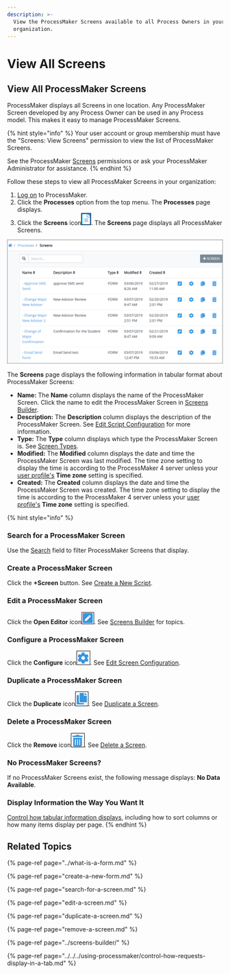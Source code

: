 ```yaml
---
description: >-
  View the ProcessMaker Screens available to all Process Owners in your
  organization.
---
```


# View All Screens

## View All ProcessMaker Screens <a id="view-all-scripts"></a>

ProcessMaker displays all Screens in one location. Any ProcessMaker Screen developed by any Process Owner can be used in any Process model. This makes it easy to manage ProcessMaker Screens.

{% hint style="info" %}
Your user account or group membership must have the "Screens: View Screens" permission to view the list of ProcessMaker Screens.

See the ProcessMaker [Screens](../../../processmaker-administration/permission-descriptions-for-users-and-groups.md#screens) permissions or ask your ProcessMaker Administrator for assistance.
{% endhint %}

Follow these steps to view all ProcessMaker Screens in your organization:

1. ​[Log on](https://processmaker.gitbook.io/processmaker-4-community/-LPblkrcFWowWJ6HZdhC/using-processmaker/log-in#log-in) to ProcessMaker.
2. Click the **Processes** option from the top menu. The **Processes** page displays.
3. Click the **Screens** icon![](../../../.gitbook/assets/screens-icon-processes.png). The **Screens** page displays all ProcessMaker Screens.

![&quot;Screens&quot; page displays all ProcessMaker Screens in your organization](../../../.gitbook/assets/screens-page-processes.png)

The **Screens** page displays the following information in tabular format about ProcessMaker Screens:

* **Name:** The **Name** column displays the name of the ProcessMaker Screen. Click the name to edit the ProcessMaker Screen in [Screens Builder](../screens-builder/).
* **Description:** The **Description** column displays the description of the ProcessMaker Screen. See [Edit Script Configuration](../../scripts/manage-scripts/edit-script-configuration.md#edit-configuration-information-about-a-processmaker-script) for more information.
* **Type:** The **Type** column displays which type the ProcessMaker Screen is. See [Screen Types](../screens-builder/types-for-screens.md).
* **Modified:** The **Modified** column displays the date and time the ProcessMaker Screen was last modified. The time zone setting to display the time is according to the ProcessMaker 4 server unless your [user profile's](../../../using-processmaker/profile-settings.md#change-your-profile-settings) **Time zone** setting is specified.
* **Created:** The **Created** column displays the date and time the ProcessMaker Screen was created. The time zone setting to display the time is according to the ProcessMaker 4 server unless your [user profile's](../../../using-processmaker/profile-settings.md#change-your-profile-settings) **Time zone** setting is specified.

{% hint style="info" %}
### Search for a ProcessMaker Screen

Use the [Search](search-for-a-screen.md#search-for-a-processmaker-screen) field to filter ProcessMaker Screens that display.

### Create a ProcessMaker Screen

Click the **+Screen** button. See [Create a New Script](../../scripts/manage-scripts/create-a-new-script.md#create-a-new-processmaker-script).

### Edit a ProcessMaker Screen

Click the **Open Editor** icon![](../../../.gitbook/assets/edit-icon.png). See [Screens Builder](../screens-builder/) for topics.

### Configure a ProcessMaker Screen

Click the **Configure** icon![](../../../.gitbook/assets/configure-process-icon-processes-page-processes.png). See [Edit Screen Configuration](edit-a-screen.md#edit-configuration-information-about-a-processmaker-screen).

### Duplicate a ProcessMaker Screen

Click the **Duplicate** icon![](../../../.gitbook/assets/duplicate-script-processes.png). See [Duplicate a Screen](duplicate-a-screen.md#duplicate-a-processmaker-screen).

### Delete a ProcessMaker Screen

Click the **Remove** icon![](../../../.gitbook/assets/trash-icon-process-modeler-processes.png). See [Delete a Screen](remove-a-screen.md#delete-a-processmaker-screen).

### No ProcessMaker Screens?

If no ProcessMaker Screens exist, the following message displays: **No Data Available**.

### Display Information the Way You Want It

[Control how tabular information displays](../../../using-processmaker/control-how-requests-display-in-a-tab.md), including how to sort columns or how many items display per page.
{% endhint %}

## Related Topics

{% page-ref page="../what-is-a-form.md" %}

{% page-ref page="create-a-new-form.md" %}

{% page-ref page="search-for-a-screen.md" %}

{% page-ref page="edit-a-screen.md" %}

{% page-ref page="duplicate-a-screen.md" %}

{% page-ref page="remove-a-screen.md" %}

{% page-ref page="../screens-builder/" %}

{% page-ref page="../../../using-processmaker/control-how-requests-display-in-a-tab.md" %}

